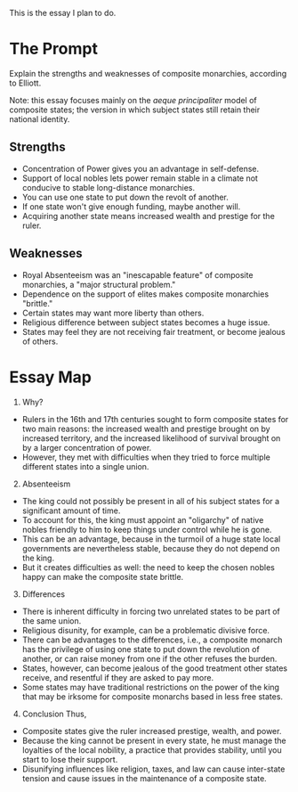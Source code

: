 This is the essay I plan to do.

# The Prompt
Explain the strengths and weaknesses of
composite monarchies, according to
Elliott.

Note: this essay focuses mainly on the
_aeque principaliter_ model of composite
states; the version in which subject
states still retain their national
identity.

## Strengths
- Concentration of Power gives you an
  advantage in self-defense.
- Support of local nobles lets power
  remain stable in a climate not
  conducive to stable long-distance
  monarchies.
- You can use one state to put down the
  revolt of another.
- If one state won't give enough
  funding, maybe another will.
- Acquiring another state means
  increased wealth and prestige for the
  ruler.

## Weaknesses
- Royal Absenteeism was an "inescapable
  feature" of composite monarchies, a
  "major structural problem."
- Dependence on the support of elites
  makes composite monarchies "brittle."
- Certain states may want more liberty
  than others.
- Religious difference between subject
  states becomes a huge issue.
- States may feel they are not receiving fair
  treatment, or become jealous of others.

# Essay Map
1. Why?
- Rulers in the 16th and 17th centuries
  sought to form composite states for
  two main reasons: the increased wealth
  and prestige brought on by increased
  territory, and the increased
  likelihood of survival brought on by a
  larger concentration of power.
- However, they met with difficulties
  when they tried to force multiple
  different states into a single union.

2. Absenteeism
- The king could not possibly be present
  in all of his subject states for a
  significant amount of time.
- To account for this, the king must
  appoint an "oligarchy" of native
  nobles friendly to him to keep things
  under control while he is gone.
- This can be an advantage, because in
  the turmoil of a huge state local
  governments are nevertheless stable,
  because they do not depend on the
  king.
- But it creates difficulties as well:
  the need to keep the chosen nobles
  happy can make the composite state
  brittle.

3. Differences
- There is inherent difficulty in
  forcing two unrelated states to be
  part of the same union.
- Religious
  disunity, for example, can be a
  problematic divisive force.
- There can be advantages to the differences,
  i.e., a composite monarch has the privilege of
  using one state to put down the
  revolution of another, or can raise
  money from one if the other refuses
  the burden.
- States, however, can
  become jealous of the good treatment
  other states receive, and resentful if
  they are asked to pay more.
- Some states may have traditional
  restrictions on the power of the king
  that may be irksome for composite monarchs
  based in less free states.

4. Conclusion
Thus, 
- Composite states give the ruler
  increased prestige, wealth, and power.
- Because the king cannot be present in
  every state, he must manage the
  loyalties of the local nobility, a
  practice that provides stability,
  until you start to lose their support.
- Disunifying influences like religion,
  taxes, and law can cause inter-state
  tension and cause issues in the maintenance
  of a composite state.
